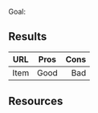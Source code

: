 Goal: 

## Results
| URL           | Pros          | Cons  |
| ------------- |:-------------:| -----:|
 Item | Good | Bad

## Resources

